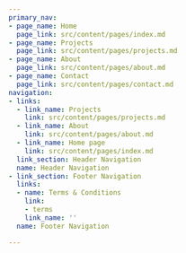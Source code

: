 ```yaml
---
primary_nav:
- page_name: Home
  page_link: src/content/pages/index.md
- page_name: Projects
  page_link: src/content/pages/projects.md
- page_name: About
  page_link: src/content/pages/about.md
- page_name: Contact
  page_link: src/content/pages/contact.md
navigation:
- links:
  - link_name: Projects
    link: src/content/pages/projects.md
  - link_name: About
    link: src/content/pages/about.md
  - link_name: Home page
    link: src/content/pages/index.md
  link_section: Header Navigation
  name: Header Navigation
- link_section: Footer Navigation
  links:
  - name: Terms & Conditions
    link:
    - terms
    link_name: ''
  name: Footer Navigation

---
```

